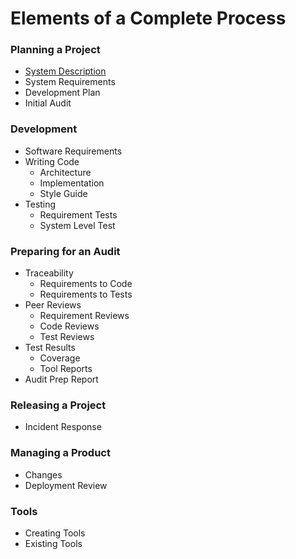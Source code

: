 # Elements of a Complete Process

### Planning a Project
* [System Description](system-description.md)
* System Requirements
* Development Plan
* Initial Audit

### Development
* Software Requirements
* Writing Code
  * Architecture
  * Implementation
  * Style Guide
* Testing
  * Requirement Tests
  * System Level Test
  
### Preparing for an Audit
* Traceability
  * Requirements to Code
  * Requirements to Tests
* Peer Reviews
  * Requirement Reviews
  * Code Reviews
  * Test Reviews
* Test Results
  * Coverage
  * Tool Reports
* Audit Prep Report

### Releasing a Project
* Incident Response

### Managing a Product
* Changes
* Deployment Review

### Tools
* Creating Tools
* Existing Tools
